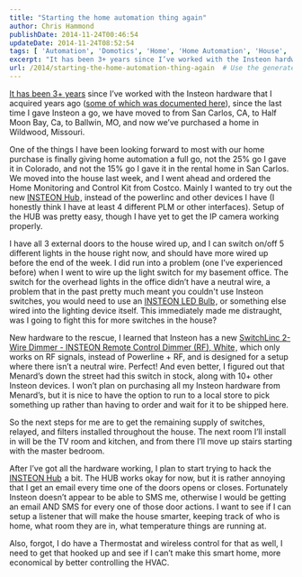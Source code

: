 ```yaml
---
title: "Starting the home automation thing again"
author: Chris Hammond
publishDate: 2014-11-24T00:46:54
updateDate: 2014-11-24T08:52:54
tags: [ 'Automation', 'Domotics', 'Home', 'Home Automation', 'House', 'Insteon', 'Smart Home' ]
excerpt: "It has been 3+ years since I’ve worked with the Insteon hardware that I acquired years ago (some of which was documented here), since the last time I gave Insteon a go, we have moved to from San Carlos, CA, to Half Moon Bay, Ca, to Ballwin, MO, and now we’ve purchased a home in Wildwood, Missouri."
url: /2014/starting-the-home-automation-thing-again  # Use the generated URL with year
---
```

<p><a href="https://www.domoticsblog.com/Home-Automation-Articles/itemId/33292/Making-your-smarthome-dumb" target="_blank">It has been 3+ years</a> since I’ve worked with the Insteon hardware that I acquired years ago (<a href="https://www.domoticsblog.com/Home-Automation-Articles/itemId/31806/Back-in-the-saddle" target="_blank">some of which was documented here</a>), since the last time I gave Insteon a go, we have moved to from San Carlos, CA, to Half Moon Bay, Ca, to Ballwin, MO, and now we’ve purchased a home in Wildwood, Missouri.</p> <p>One of the things I have been looking forward to most with our home purchase is finally giving home automation a full go, not the 25% go I gave it in Colorado, and not the 15% go I gave it in the rental home in San Carlos. We moved into the house last week, and I went ahead and ordered the Home Monitoring and Control Kit from Costco. Mainly I wanted to try out the new <a href="https://click.linksynergy.com/link?id=5s9KOchWgxI&amp;offerid=290539.75431&amp;type=2&amp;murl=http%3A%2F%2Fwww.smarthome.com%2F2242-222.html">INSTEON Hub</a><img border="0" src="https://ad.linksynergy.com/fs-bin/show?id=5s9KOchWgxI&amp;bids=290539.75431&amp;type=2&amp;subid=0" width="1" height="1">, instead of the powerlinc and other devices I have (I honestly think I have at least 4 different PLM or other interfaces). Setup of the HUB was pretty easy, though I have yet to get the IP camera working properly. </p> <p>I have all 3 external doors to the house wired up, and I can switch on/off 5 different lights in the house right now, and should have more wired up before the end of the week. I did run into a problem (one I’ve experienced before) when I went to wire up the light switch for my basement office. The switch for the overhead lights in the office didn’t have a neutral wire, a problem that in the past pretty much meant you couldn't use Insteon switches, you would need to use an <a href="https://click.linksynergy.com/link?id=5s9KOchWgxI&amp;offerid=290539.75309&amp;type=2&amp;murl=http%3A%2F%2Fwww.smarthome.com%2F2672-222.html">INSTEON LED Bulb</a><img border="0" src="https://ad.linksynergy.com/fs-bin/show?id=5s9KOchWgxI&amp;bids=290539.75309&amp;type=2&amp;subid=0" width="1" height="1">, or something else wired into the lighting device itself. This immediately made me distraught, was I going to fight this for more switches in the house?</p> <p>New hardware to the rescue, I learned that Insteon has a new <a href="https://click.linksynergy.com/link?id=5s9KOchWgxI&amp;offerid=290539.59874&amp;type=2&amp;murl=http%3A%2F%2Fwww.smarthome.com%2F2474dwh.html">SwitchLinc 2-Wire Dimmer - INSTEON Remote Control Dimmer (RF), White</a><img border="0" src="https://ad.linksynergy.com/fs-bin/show?id=5s9KOchWgxI&amp;bids=290539.59874&amp;type=2&amp;subid=0" width="1" height="1">, which only works on RF signals, instead of Powerline + RF, and is designed for a setup where there isn’t a neutral wire. Perfect! And even better, I figured out that Menard’s down the street had this switch in stock, along with 10+ other Insteon devices. I won’t plan on purchasing all my Insteon hardware from Menard’s, but it is nice to have the option to run to a local store to pick something up rather than having to order and wait for it to be shipped here.</p> <p>So the next steps for me are to get the remaining supply of switches, relayed, and filters installed throughout the house. The next room I’ll install in will be the TV room and kitchen, and from there I’ll move up stairs starting with the master bedroom.</p> <p>After I’ve got all the hardware working, I plan to start trying to hack the <a href="https://click.linksynergy.com/link?id=5s9KOchWgxI&amp;offerid=290539.75431&amp;type=2&amp;murl=http%3A%2F%2Fwww.smarthome.com%2F2242-222.html">INSTEON Hub</a><img border="0" src="https://ad.linksynergy.com/fs-bin/show?id=5s9KOchWgxI&amp;bids=290539.75431&amp;type=2&amp;subid=0" width="1" height="1"> a bit. The HUB works okay for now, but it is rather annoying that I get an email every time one of the doors opens or closes. Fortunately Insteon doesn’t appear to be able to SMS me, otherwise I would be getting an email AND SMS for every one of those door actions. I want to see if I can setup a listener that will make the house smarter, keeping track of who is home, what room they are in, what temperature things are running at.</p> <p>Also, forgot, I do have a Thermostat and wireless control for that as well, I need to get that hooked up and see if I can’t make this smart home, more economical by better controlling the HVAC.</p>
